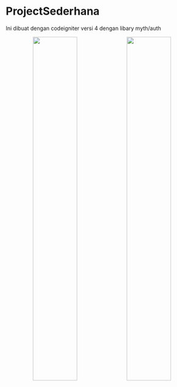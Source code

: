 # ProjectSederhana

Ini dibuat dengan codeigniter versi 4 dengan libary myth/auth
<p align="center">
  <img src="https://github.com/ahmadsabili0081/projectSederhana/public/images/gambar1.png" width="48%" />
  <img src="https://github.com/ahmadsabili0081/projectSederhana/public/images/gambar2.png" width="48%" />
</p>

